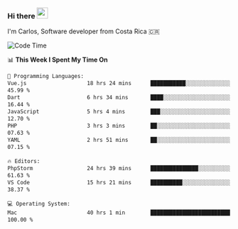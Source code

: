 ### Hi there <img src="https://media.giphy.com/media/hvRJCLFzcasrR4ia7z/giphy.gif" width="25px" height="25px">

I'm Carlos, Software developer from Costa Rica 🇨🇷

[//]: # (<a href="https://app.daily.dev/carum98"><img src="https://github.com/carum98/carum98/blob/main/devcard.svg" width="400" alt="Carlos Umaña Acevedo's Dev Card"/></a>)


<!--START_SECTION:waka-->
![Code Time](http://img.shields.io/badge/Code%20Time-12%2C116%20hrs%203%20mins-blue)

📊 **This Week I Spent My Time On** 

```text
💬 Programming Languages: 
Vue.js                   18 hrs 24 mins      ███████████░░░░░░░░░░░░░░   45.99 % 
Dart                     6 hrs 34 mins       ████░░░░░░░░░░░░░░░░░░░░░   16.44 % 
JavaScript               5 hrs 4 mins        ███░░░░░░░░░░░░░░░░░░░░░░   12.70 % 
PHP                      3 hrs 3 mins        ██░░░░░░░░░░░░░░░░░░░░░░░   07.63 % 
YAML                     2 hrs 51 mins       ██░░░░░░░░░░░░░░░░░░░░░░░   07.15 % 

🔥 Editors: 
PhpStorm                 24 hrs 39 mins      ███████████████░░░░░░░░░░   61.63 % 
VS Code                  15 hrs 21 mins      ██████████░░░░░░░░░░░░░░░   38.37 % 

💻 Operating System: 
Mac                      40 hrs 1 min        █████████████████████████   100.00 % 
```


<!--END_SECTION:waka-->
